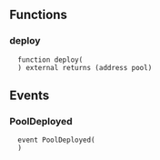 


## Functions
### deploy
```solidity
  function deploy(
  ) external returns (address pool)
```




## Events
### PoolDeployed
```solidity
  event PoolDeployed(
  )
```



